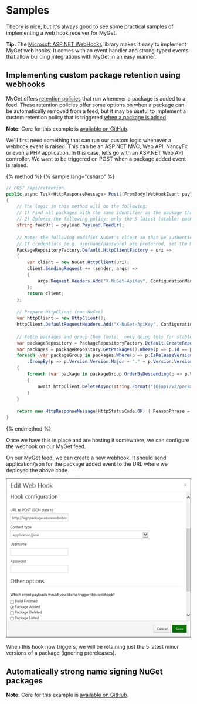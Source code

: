 # Samples

Theory is nice, but it's always good to see some practical samples of implementing a web hook receiver for MyGet.

<p class="alert alert-success">
<strong>Tip:</strong> The <a href="https://github.com/aspnet/WebHooks">Microsoft ASP.NET WebHooks</a> library makes it easy to implement MyGet web hooks. It comes with an event handler and strong-typed events that allow building integrations with MyGet in an easy manner.
</p>

## Implementing custom package retention using webhooks

MyGet offers [retention policies](todo) that run whenever a package is added to a feed. These retention policies offer some options on when a package can be automatically removed from a feed, but it may be useful to implement a custom retention policy that is triggered [when a package is added](webhooks.md#package-added).

<p class="alert alert-info">
<strong>Note:</strong> Core for this example is <a href="https://github.com/MyGet/webhooks-custom-retention">available on GitHub</a>.
</p>

We'll first need something that can run our custom logic whenever a webhook event is raised. This can be an ASP.NET MVC, Web API, NancyFx or even a PHP application. In this case, let’s go with an ASP.NET Web API controller. We want to be triggered on POST when a package added event is raised.

{% method %}
{% sample lang="csharp" %}
```csharp
// POST /api/retention
public async Task<HttpResponseMessage> Post([FromBody]WebHookEvent payload)
{
    // The logic in this method will do the following:
    // 1) Find all packages with the same identifier as the package that was added to the originating feed
    // 2) Enforce the following policy: only the 5 latest (stable) packages matching the same minor version may remain on the feed. Others should be removed.
    string feedUrl = payload.Payload.FeedUrl;

    // Note: the following modifies NuGet's client so that we authenticate every request using the API key.
    // If credentials (e.g. username/password) are preferred, set the NuGet.HttpClient.DefaultCredentialProvider instead.
    PackageRepositoryFactory.Default.HttpClientFactory = uri =>
    {
        var client = new NuGet.HttpClient(uri);
        client.SendingRequest += (sender, args) =>
        {
            args.Request.Headers.Add("X-NuGet-ApiKey", ConfigurationManager.AppSettings["Retention:NuGetFeedApiKey"]);
        };
        return client;
    };

    // Prepare HttpClient (non-NuGet)
    var httpClient = new HttpClient();
    httpClient.DefaultRequestHeaders.Add("X-NuGet-ApiKey", ConfigurationManager.AppSettings["Retention:NuGetFeedApiKey"]);

    // Fetch packages and group them (note:  only doing this for stable packages, ignoring prerelease)
    var packageRepository = PackageRepositoryFactory.Default.CreateRepository(feedUrl);
    var packages = packageRepository.GetPackages().Where(p => p.Id == payload.Payload.PackageIdentifier).ToList();
    foreach (var packageGroup in packages.Where(p => p.IsReleaseVersion())
        .GroupBy(p => p.Version.Version.Major + "." + p.Version.Version.Minor))
    {
        foreach (var package in packageGroup.OrderByDescending(p => p.Version).Skip(5))
        {
            await httpClient.DeleteAsync(string.Format("{0}api/v2/package/{1}/{2}?hardDelete=true", feedUrl, package.Id, package.Version));
        }
    }

    return new HttpResponseMessage(HttpStatusCode.OK) { ReasonPhrase = "Custom retention policy applied." };
}
```
{% endmethod %}

Once we have this in place and are hosting it somewhere, we can configure the webhook on our MyGet feed.

On our MyGet feed, we can create a new webhook. It should send application/json for the package added event to the URL where we deployed the above code.

![Create webhook in MyGet](assets/create-webhook.png)

When this hook now triggers, we will be retaining just the 5 latest minor versions of a package (ignoring prereleases).

## Automatically strong name signing NuGet packages

<p class="alert alert-info">
<strong>Note:</strong> Core for this example is <a href="https://github.com/MyGet/webhooks-sign-package">available on GitHub</a>.
</p>

